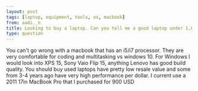 ```yaml
---
layout: post
tags: [laptop, equipment, tools, os, macbook]
from: aadi._n
title: Looking to buy a laptop. Can you tell me a good laptop under 1,000 USD
type: question
---
```

You can't go wrong with a macbook that has an i5/i7 processor. They are very comfortable for coding and multitasking vs windows 10. For Windows I would look into XPS 15, Sony Vaio Flip 15, anything Lenovo has good build quality. You should buy used laptops have pretty low resale value and some from 3-4 years ago have very high performance per dollar. I current use a 2011 17in MacBook Pro that I purchased for 900 USD
